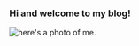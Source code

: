 ### Hi and welcome to my blog!

![here's a photo of me](alexandra-horan-cnu.github.io/alexandrahoran/images/img_4838.jpg).
